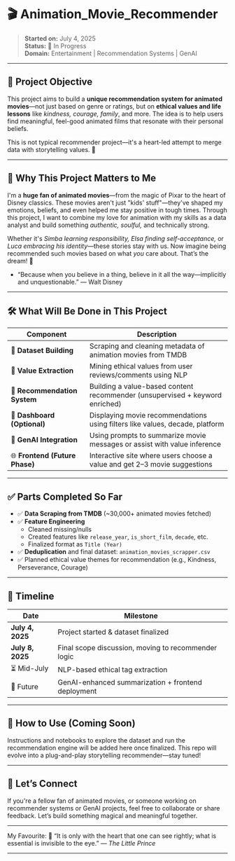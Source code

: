 # 🎬 Animation_Movie_Recommender

> **Started on:** July 4, 2025  
> **Status:** 🔨 In Progress  
> **Domain:** Entertainment | Recommendation Systems | GenAI

---

## 🌟 Project Objective

This project aims to build a **unique recommendation system for animated movies**—not just based on genre or ratings, but on **ethical values and life lessons** like *kindness, courage, family*, and more. The idea is to help users find meaningful, feel-good animated films that resonate with their personal beliefs.

This is not typical recommender project—it's a heart-led attempt to merge data with storytelling values. 💛

---

## 💖 Why This Project Matters to Me

I'm a **huge fan of animated movies**—from the magic of Pixar to the heart of Disney classics. These movies aren't just "kids' stuff"—they've shaped my emotions, beliefs, and even helped me stay positive in tough times. Through this project, I want to combine my love for animation with my skills as a data analyst and build something *authentic, soulful,* and technically strong.

Whether it's *Simba learning responsibility, Elsa finding self-acceptance,* or *Luca embracing his identity*—these stories stay with us. Now imagine being recommended such movies based on what *you* care about. That’s the dream! 🌈
- “Because when you believe in a thing, believe in it all the way—implicitly and unquestionable.” — Walt Disney 

---

## 🛠️ What Will Be Done in This Project

| Component | Description |
|----------|-------------|
| 🎯 **Dataset Building** | Scraping and cleaning metadata of animation movies from TMDB |
| 🧠 **Value Extraction** | Mining ethical values from user reviews/comments using NLP |
| 🧩 **Recommendation System** | Building a value-based content recommender (unsupervised + keyword enriched) |
| 🧪 **Dashboard (Optional)** | Displaying movie recommendations using filters like values, decade, platform |
| 🧬 **GenAI Integration** | Using prompts to summarize movie messages or assist with value inference |
| 🌐 **Frontend (Future Phase)** | Interactive site where users choose a value and get 2–3 movie suggestions |

---

## ✅ Parts Completed So Far

- ✅ **Data Scraping from TMDB** (~30,000+ animated movies fetched)
- ✅ **Feature Engineering**  
  - Cleaned missing/nulls  
  - Created features like `release_year`, `is_short_film`, `decade`, etc.  
  - Finalized format as `Title (Year)`
- ✅ **Deduplication** and final dataset: `animation_movies_scrapper.csv`
- ✅ Planned ethical value themes for recommendation (e.g., Kindness, Perseverance, Courage)

---

## 📅 Timeline

| Date | Milestone |
|------|-----------|
| **July 4, 2025** | Project started & dataset finalized |
| **July 8, 2025** | Final scope discussion, moving to recommender logic |
| ⏳ Mid-July | NLP-based ethical tag extraction |
| 🔮 Future | GenAI-enhanced summarization + frontend deployment |

---

## 🚀 How to Use (Coming Soon)

Instructions and notebooks to explore the dataset and run the recommendation engine will be added here once finalized. This repo will evolve into a plug-and-play storytelling recommender—stay tuned!

---

## 🤝 Let’s Connect

If you're a fellow fan of animated movies, or someone working on recommender systems or GenAI projects, feel free to collaborate or share feedback. Let’s build something magical and meaningful together.

---



 
My Favourite: 🧡 “It is only with the heart that one can see rightly; what is essential is invisible to the eye.” — *The Little Prince*

---
